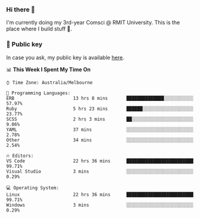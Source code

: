 ### Hi there 👋

I'm currently doing my 3rd-year Comsci @ RMIT University. This is the place where I build stuff 👀. 

### 🔑 Public key

In case you ask, my public key is available [here](https://public.auspham.dev/).

<!--START_SECTION:waka-->
📊 **This Week I Spent My Time On** 

```text
⌚︎ Time Zone: Australia/Melbourne

💬 Programming Languages: 
ERB                      13 hrs 8 mins       ██████████████░░░░░░░░░░░   57.97% 
Ruby                     5 hrs 23 mins       ██████░░░░░░░░░░░░░░░░░░░   23.77% 
SCSS                     2 hrs 3 mins        ██░░░░░░░░░░░░░░░░░░░░░░░   9.06% 
YAML                     37 mins             ░░░░░░░░░░░░░░░░░░░░░░░░░   2.78% 
Other                    34 mins             ░░░░░░░░░░░░░░░░░░░░░░░░░   2.54%

🔥 Editors: 
VS Code                  22 hrs 36 mins      █████████████████████████   99.71% 
Visual Studio            3 mins              ░░░░░░░░░░░░░░░░░░░░░░░░░   0.29%

💻 Operating System: 
Linux                    22 hrs 36 mins      █████████████████████████   99.71% 
Windows                  3 mins              ░░░░░░░░░░░░░░░░░░░░░░░░░   0.29%

```


<!--END_SECTION:waka-->

<!--
**rockmanvnx6/rockmanvnx6** is a ✨ _special_ ✨ repository because its `README.md` (this file) appears on your GitHub profile.

Here are some ideas to get you started:

- 🔭 I’m currently working on ...
- 🌱 I’m currently learning ...
- 👯 I’m looking to collaborate on ...
- 🤔 I’m looking for help with ...
- 💬 Ask me about ...
- 📫 How to reach me: ...
- 😄 Pronouns: ...
- ⚡ Fun fact: ...
-->
